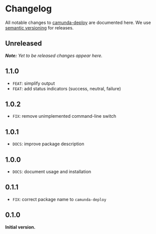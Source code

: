 # Changelog

All notable changes to [camunda-deploy](https://github.com/nikku/camunda-deploy) are documented here. We use [semantic versioning](http://semver.org/) for releases.

## Unreleased

___Note:__ Yet to be released changes appear here._

## 1.1.0

* `FEAT`: simplify output
* `FEAT`: add status indicators (success, neutral, failure)

## 1.0.2

* `FIX`: remove unimplemented command-line switch

## 1.0.1

* `DOCS`: improve package description

## 1.0.0

* `DOCS`: document usage and installation

## 0.1.1

* `FIX`: correct package name to `camunda-deploy`

## 0.1.0

__Initial version.__